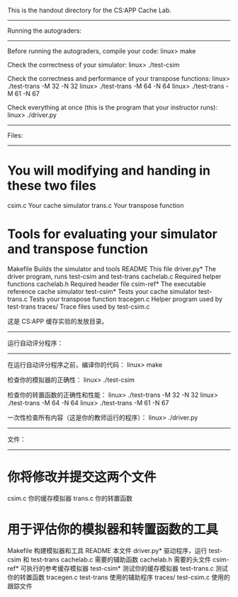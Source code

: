 This is the handout directory for the CS:APP Cache Lab. 

************************
Running the autograders:
************************

Before running the autograders, compile your code:
    linux> make

Check the correctness of your simulator:
    linux> ./test-csim

Check the correctness and performance of your transpose functions:
    linux> ./test-trans -M 32 -N 32
    linux> ./test-trans -M 64 -N 64
    linux> ./test-trans -M 61 -N 67

Check everything at once (this is the program that your instructor runs):
    linux> ./driver.py    

******
Files:
******

# You will modifying and handing in these two files
csim.c       Your cache simulator
trans.c      Your transpose function

# Tools for evaluating your simulator and transpose function
Makefile     Builds the simulator and tools
README       This file
driver.py*   The driver program, runs test-csim and test-trans
cachelab.c   Required helper functions
cachelab.h   Required header file
csim-ref*    The executable reference cache simulator
test-csim*   Tests your cache simulator
test-trans.c Tests your transpose function
tracegen.c   Helper program used by test-trans
traces/      Trace files used by test-csim.c

这是 CS:APP 缓存实验的发放目录。

************************
运行自动评分程序：
************************

在运行自动评分程序之前，编译你的代码：
    linux> make

检查你的模拟器的正确性：
    linux> ./test-csim

检查你的转置函数的正确性和性能：
    linux> ./test-trans -M 32 -N 32
    linux> ./test-trans -M 64 -N 64
    linux> ./test-trans -M 61 -N 67

一次性检查所有内容（这是你的教师运行的程序）：
    linux> ./driver.py    

******
文件：
******

# 你将修改并提交这两个文件
csim.c       你的缓存模拟器
trans.c      你的转置函数

# 用于评估你的模拟器和转置函数的工具
Makefile     构建模拟器和工具
README       本文件
driver.py*   驱动程序，运行 test-csim 和 test-trans
cachelab.c   需要的辅助函数
cachelab.h   需要的头文件
csim-ref*    可执行的参考缓存模拟器
test-csim*   测试你的缓存模拟器
test-trans.c 测试你的转置函数
tracegen.c   test-trans 使用的辅助程序
traces/      test-csim.c 使用的跟踪文件